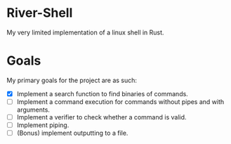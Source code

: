 # River-Shell

My very limited implementation of a linux shell in Rust.

# Goals
My primary goals for the project are as such:

- [x]  Implement a search function to find binaries of commands.
- [ ] Implement a command execution for commands without pipes and with arguments.
- [ ] Implement a verifier to check whether a command is valid.
- [ ] Implement piping.
- [ ]  (Bonus) implement outputting to a file.
